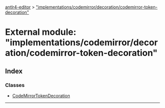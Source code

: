 [antlr4-editor](../README.md) > ["implementations/codemirror/decoration/codemirror-token-decoration"](../modules/_implementations_codemirror_decoration_codemirror_token_decoration_.md)

# External module: "implementations/codemirror/decoration/codemirror-token-decoration"

## Index

### Classes

* [CodeMirrorTokenDecoration](../classes/_implementations_codemirror_decoration_codemirror_token_decoration_.codemirrortokendecoration.md)

---

